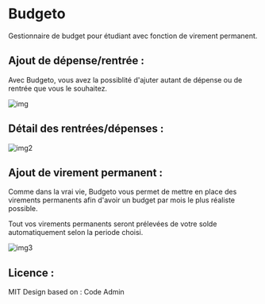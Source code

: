 # Budgeto
Gestionnaire de budget pour étudiant avec fonction de virement permanent.

## Ajout de dépense/rentrée :

Avec Budgeto, vous avez la possiblité d'ajuter autant de dépense ou de rentrée que vous le souhaitez.

![img](https://i.ibb.co/dmb6Jz2/dss.jpg)

## Détail des rentrées/dépenses :

![img2](https://i.ibb.co/XD4SJmm/dss2.jpg)

## Ajout de virement permanent :

Comme dans la vrai vie, Budgeto vous permet de mettre en place des virements permanents afin d'avoir un budget par mois le plus réaliste possible.

Tout vos virements permanents seront prélevées de votre solde automatiquement selon la periode choisi.

![img3](https://i.ibb.co/JKqxV0V/dss3.jpg)

## Licence :

MIT
Design based on : Code Admin
